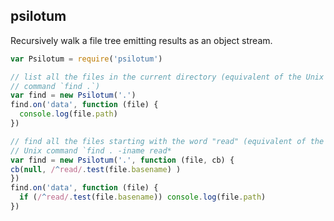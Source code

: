 psilotum
--------

Recursively walk a file tree emitting results as an object stream.

```js
var Psilotum = require('psilotum')

// list all the files in the current directory (equivalent of the Unix
// command `find .`)
var find = new Psilotum('.')
find.on('data', function (file) {
  console.log(file.path)
})

// find all the files starting with the word "read" (equivalent of the
// Unix command `find . -iname read*
var find = new Psilotum('.', function (file, cb) {
cb(null, /^read/.test(file.basename) )
})
find.on('data', function (file) {
  if (/^read/.test(file.basename)) console.log(file.path)
})
```

